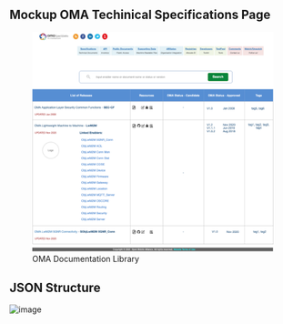 ## Mockup OMA Techinical Specifications Page


<figure>
	<img src="images/oma-ddf-documentation.png" alt="OMA DDF Documents">
	<figcaption>OMA Documentation Library</figcaption>
</figure>

## JSON Structure
![image](https://user-images.githubusercontent.com/3258579/101114066-899b7d00-3595-11eb-8d5b-607b98f0d845.png)

